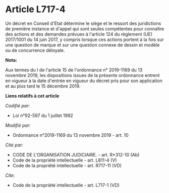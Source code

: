 # Article L717-4

Un décret en Conseil d'Etat détermine le siège et le ressort des juridictions de première instance et d'appel qui sont seules
compétentes pour connaître des actions et des demandes prévues à l'article 124 du règlement (UE) 2017/1001 du 14 juin 2017, y
compris lorsque ces actions portent à la fois sur une question de marque et sur une question connexe de dessin et modèle ou
de concurrence déloyale.

**Nota:**

Aux termes du I de l'article 15 de l'ordonnance n° 2019-1169 du 13 novembre 2019, les dispositions issues de la présente
ordonnance entrent en vigueur à la date d'entrée en vigueur du décret pris pour son application et au plus tard le 15
décembre 2019.

**Liens relatifs à cet article**

_Codifié par_:

  - Loi n°92-597 du 1 juillet 1992

_Modifié par_:

  - Ordonnance n°2019-1169 du 13 novembre 2019 - art. 10

_Cité par_:

  - CODE DE L'ORGANISATION JUDICIAIRE. - art. R*312-10 (Ab)
  - Code de la propriété intellectuelle - art. L811-4 (V)
  - Code de la propriété intellectuelle - art. R717-11 (VD)

_Cite_:

  - Code de la propriété intellectuelle - art. L717-1 (VD)
